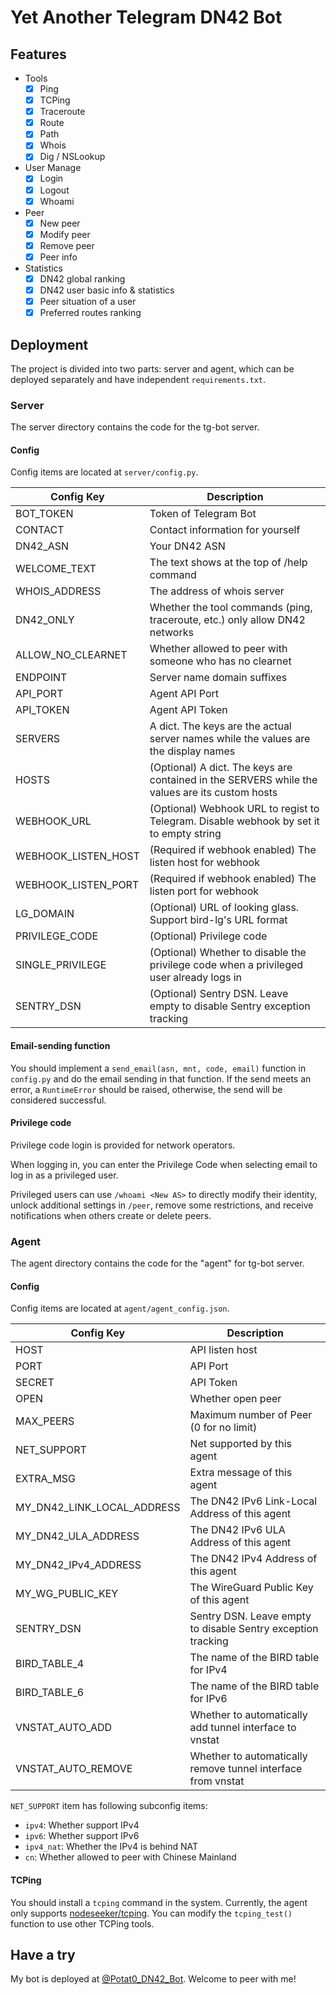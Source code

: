 # Yet Another Telegram DN42 Bot

## Features

- Tools
  - [x] Ping
  - [x] TCPing
  - [x] Traceroute
  - [x] Route
  - [x] Path
  - [x] Whois
  - [x] Dig / NSLookup
- User Manage
  - [x] Login
  - [x] Logout
  - [x] Whoami
- Peer
  - [x] New peer
  - [x] Modify peer
  - [x] Remove peer
  - [x] Peer info
- Statistics
  - [x] DN42 global ranking
  - [x] DN42 user basic info & statistics
  - [x] Peer situation of a user
  - [x] Preferred routes ranking

## Deployment

The project is divided into two parts: server and agent, which can be deployed separately and have independent `requirements.txt`.

### Server

The server directory contains the code for the tg-bot server.

#### Config

Config items are located at `server/config.py`.

| Config Key          | Description                                                                                    |
| ------------------- | ---------------------------------------------------------------------------------------------- |
| BOT_TOKEN           | Token of Telegram Bot                                                                          |
| CONTACT             | Contact information for yourself                                                               |
| DN42_ASN            | Your DN42 ASN                                                                                  |
| WELCOME_TEXT        | The text shows at the top of /help command                                                     |
| WHOIS_ADDRESS       | The address of whois server                                                                    |
| DN42_ONLY           | Whether the tool commands (ping, traceroute, etc.) only allow DN42 networks                    |
| ALLOW_NO_CLEARNET   | Whether allowed to peer with someone who has no clearnet                                       |
| ENDPOINT            | Server name domain suffixes                                                                    |
| API_PORT            | Agent API Port                                                                                 |
| API_TOKEN           | Agent API Token                                                                                |
| SERVERS             | A dict. The keys are the actual server names while the values are the display names            |
| HOSTS               | (Optional) A dict. The keys are contained in the SERVERS while the values are its custom hosts |
| WEBHOOK_URL         | (Optional) Webhook URL to regist to Telegram. Disable webhook by set it to empty string        |
| WEBHOOK_LISTEN_HOST | (Required if webhook enabled) The listen host for webhook                                      |
| WEBHOOK_LISTEN_PORT | (Required if webhook enabled) The listen port for webhook                                      |
| LG_DOMAIN           | (Optional) URL of looking glass. Support bird-lg's URL format                                  |
| PRIVILEGE_CODE      | (Optional) Privilege code                                                                      |
| SINGLE_PRIVILEGE    | (Optional) Whether to disable the privilege code when a privileged user already logs in        |
| SENTRY_DSN          | (Optional) Sentry DSN. Leave empty to disable Sentry exception tracking                        |

#### Email-sending function

You should implement a `send_email(asn, mnt, code, email)` function in `config.py` and do the email sending in that function. If the send meets an error, a `RuntimeError` should be raised, otherwise, the send will be considered successful.

#### Privilege code

Privilege code login is provided for network operators.

When logging in, you can enter the Privilege Code when selecting email to log in as a privileged user.

Privileged users can use `/whoami <New AS>` to directly modify their identity, unlock additional settings in `/peer`, remove some restrictions, and receive notifications when others create or delete peers.

### Agent

The agent directory contains the code for the "agent" for tg-bot server.

#### Config

Config items are located at `agent/agent_config.json`.

| Config Key                 | Description                                                  |
| -------------------------- | ------------------------------------------------------------ |
| HOST                       | API listen host                                              |
| PORT                       | API Port                                                     |
| SECRET                     | API Token                                                    |
| OPEN                       | Whether open peer                                            |
| MAX_PEERS                  | Maximum number of Peer (0 for no limit)                      |
| NET_SUPPORT                | Net supported by this agent                                  |
| EXTRA_MSG                  | Extra message of this agent                                  |
| MY_DN42_LINK_LOCAL_ADDRESS | The DN42 IPv6 Link-Local Address of this agent               |
| MY_DN42_ULA_ADDRESS        | The DN42 IPv6 ULA Address of this agent                      |
| MY_DN42_IPv4_ADDRESS       | The DN42 IPv4 Address of this agent                          |
| MY_WG_PUBLIC_KEY           | The WireGuard Public Key of this agent                       |
| SENTRY_DSN                 | Sentry DSN. Leave empty to disable Sentry exception tracking |
| BIRD_TABLE_4               | The name of the BIRD table for IPv4                          |
| BIRD_TABLE_6               | The name of the BIRD table for IPv6                          |
| VNSTAT_AUTO_ADD            | Whether to automatically add tunnel interface to vnstat      |
| VNSTAT_AUTO_REMOVE         | Whether to automatically remove tunnel interface from vnstat |

`NET_SUPPORT` item has following subconfig items:

- `ipv4`: Whether support IPv4
- `ipv6`: Whether support IPv6
- `ipv4_nat`: Whether the IPv4 is behind NAT
- `cn`: Whether allowed to peer with Chinese Mainland

#### TCPing

You should install a `tcping` command in the system. Currently, the agent only supports [nodeseeker/tcping](https://github.com/nodeseeker/tcping). You can modify the `tcping_test()` function to use other TCPing tools.

## Have a try

My bot is deployed at [@Potat0_DN42_Bot](https://t.me/Potat0_DN42_Bot). Welcome to peer with me!
